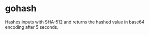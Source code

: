 # gohash
Hashes inputs with SHA-512 and returns the hashed value in base64 encoding after 5 seconds.

